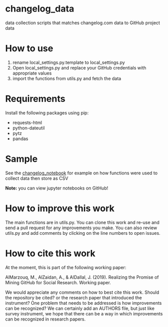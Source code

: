 # changelog_data
data collection scripts that matches changelog.com data to GitHub project data

# How to use
1. rename local_settings.py.template to local_settings.py
2. Open local_settings.py and replace your GitHub credentials with appropriate values
3. import the functions from utils.py and fetch the data

# Requirements
Install the following packages using pip:
- requests-html
- python-dateutil
- pytz
- pandas

# Sample
See the [changelog_notebook](./changelog_notebook.ipynb) for example on how functions were used to collect data then store as CSV

**Note:** you can view jupyter notebooks on GitHub!

# How to improve this work

The main functions are in utils.py. You can clone this work and re-use and send a pull request for any improvements you make.
You can also review utils.py and add comments by clicking on the line numbers to open issues.


# How to cite this work

At the moment, this is part of the following working paper:

AlMarzouq, M., AlZaidan, A., & AlDallal, J. (2019). Realizing the Promise of Mining GitHub for Social Research. Working paper.

We would appreciate any comments on how to best cite this work. Should the repository be cited? or the research paper that introduced the instrument? One problem that needs to be addressed is how improvements can be recognized? We can certainly add an AUTHORS file, but just like survey instrument, we hope that there can be a way in which improvements can be recognized in research papers.
